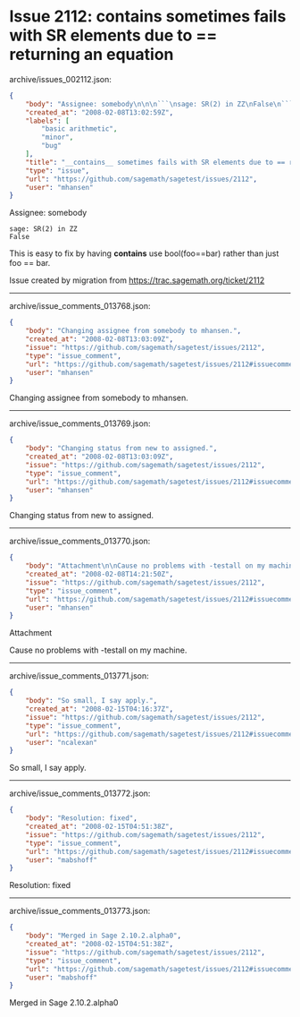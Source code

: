 # Issue 2112: __contains__ sometimes fails with SR elements due to == returning an equation

archive/issues_002112.json:
```json
{
    "body": "Assignee: somebody\n\n\n```\nsage: SR(2) in ZZ\nFalse\n```\n\n\nThis is easy to fix by having __contains__ use bool(foo==bar) rather than just foo == bar.\n\nIssue created by migration from https://trac.sagemath.org/ticket/2112\n\n",
    "created_at": "2008-02-08T13:02:59Z",
    "labels": [
        "basic arithmetic",
        "minor",
        "bug"
    ],
    "title": "__contains__ sometimes fails with SR elements due to == returning an equation",
    "type": "issue",
    "url": "https://github.com/sagemath/sagetest/issues/2112",
    "user": "mhansen"
}
```
Assignee: somebody


```
sage: SR(2) in ZZ
False
```


This is easy to fix by having __contains__ use bool(foo==bar) rather than just foo == bar.

Issue created by migration from https://trac.sagemath.org/ticket/2112





---

archive/issue_comments_013768.json:
```json
{
    "body": "Changing assignee from somebody to mhansen.",
    "created_at": "2008-02-08T13:03:09Z",
    "issue": "https://github.com/sagemath/sagetest/issues/2112",
    "type": "issue_comment",
    "url": "https://github.com/sagemath/sagetest/issues/2112#issuecomment-13768",
    "user": "mhansen"
}
```

Changing assignee from somebody to mhansen.



---

archive/issue_comments_013769.json:
```json
{
    "body": "Changing status from new to assigned.",
    "created_at": "2008-02-08T13:03:09Z",
    "issue": "https://github.com/sagemath/sagetest/issues/2112",
    "type": "issue_comment",
    "url": "https://github.com/sagemath/sagetest/issues/2112#issuecomment-13769",
    "user": "mhansen"
}
```

Changing status from new to assigned.



---

archive/issue_comments_013770.json:
```json
{
    "body": "Attachment\n\nCause no problems with -testall on my machine.",
    "created_at": "2008-02-08T14:21:50Z",
    "issue": "https://github.com/sagemath/sagetest/issues/2112",
    "type": "issue_comment",
    "url": "https://github.com/sagemath/sagetest/issues/2112#issuecomment-13770",
    "user": "mhansen"
}
```

Attachment

Cause no problems with -testall on my machine.



---

archive/issue_comments_013771.json:
```json
{
    "body": "So small, I say apply.",
    "created_at": "2008-02-15T04:16:37Z",
    "issue": "https://github.com/sagemath/sagetest/issues/2112",
    "type": "issue_comment",
    "url": "https://github.com/sagemath/sagetest/issues/2112#issuecomment-13771",
    "user": "ncalexan"
}
```

So small, I say apply.



---

archive/issue_comments_013772.json:
```json
{
    "body": "Resolution: fixed",
    "created_at": "2008-02-15T04:51:38Z",
    "issue": "https://github.com/sagemath/sagetest/issues/2112",
    "type": "issue_comment",
    "url": "https://github.com/sagemath/sagetest/issues/2112#issuecomment-13772",
    "user": "mabshoff"
}
```

Resolution: fixed



---

archive/issue_comments_013773.json:
```json
{
    "body": "Merged in Sage 2.10.2.alpha0",
    "created_at": "2008-02-15T04:51:38Z",
    "issue": "https://github.com/sagemath/sagetest/issues/2112",
    "type": "issue_comment",
    "url": "https://github.com/sagemath/sagetest/issues/2112#issuecomment-13773",
    "user": "mabshoff"
}
```

Merged in Sage 2.10.2.alpha0
